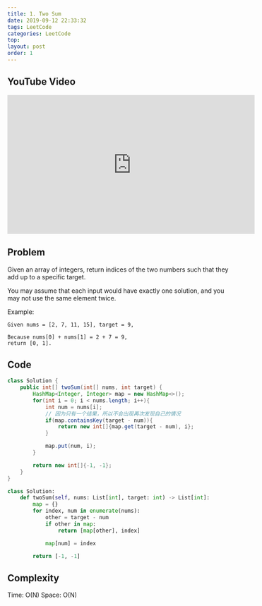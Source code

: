 ```yaml
---
title: 1. Two Sum
date: 2019-09-12 22:33:32
tags: LeetCode
categories: LeetCode
top:
layout: post
order: 1
---
```


## YouTube Video

<iframe width="560" height="315" src="https://www.youtube.com/embed/v5XssGxx60U" frameborder="0" allow="accelerometer; autoplay; encrypted-media; gyroscope; picture-in-picture" allowfullscreen></iframe>

## Problem

Given an array of integers, return indices of the two numbers such that they add up to a specific target.

You may assume that each input would have exactly one solution, and you may not use the same element twice.

Example:

```
Given nums = [2, 7, 11, 15], target = 9,

Because nums[0] + nums[1] = 2 + 7 = 9,
return [0, 1].
```

## Code

```java
class Solution {
    public int[] twoSum(int[] nums, int target) {
        HashMap<Integer, Integer> map = new HashMap<>();
        for(int i = 0; i < nums.length; i++){
            int num = nums[i];
            // 因为只有一个结果，所以不会出现再次发现自己的情况
            if(map.containsKey(target - num)){
                return new int[]{map.get(target - num), i};
            }

            map.put(num, i);
        }

        return new int[]{-1, -1};
    }
}
```

```python
class Solution:
    def twoSum(self, nums: List[int], target: int) -> List[int]:
        map = {}
        for index, num in enumerate(nums):
            other = target - num
            if other in map:
                return [map[other], index]

            map[num] = index

        return [-1, -1]
```

## Complexity

Time: O(N)
Space: O(N)
